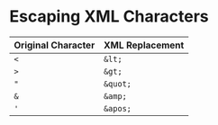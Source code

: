 # Escaping XML Characters

Original Character  | XML Replacement
------------------  | ---------------
``<``               | ``&lt;``
``>``               | ``&gt;``
``"``               | ``&quot;``
``&``               | ``&amp;``
``'``               | ``&apos;``
